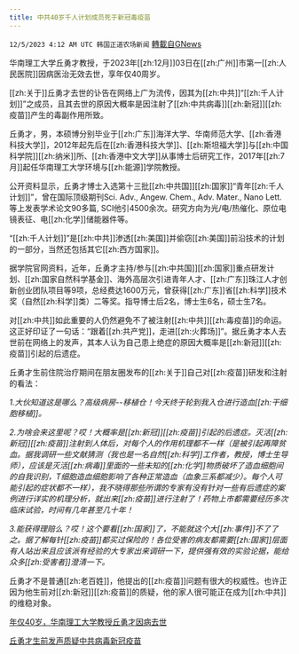 ```yaml
---
title: 中共40岁千人计划成员死于新冠毒疫苗
---
```

`12/5/2023 4:12 AM UTC 韩国正道农场新闻` [轉載自GNews](https://gnews.org/articles/2072048)

华南理工大学丘勇才教授，于2023年[[zh:12月]]03日在[[zh:广州]]市第一[[zh:人民医院]]因病医治无效去世，享年仅40周岁。

[[zh:关于]]丘勇才去世的讣告在网络上广为流传，因其为[[zh:中共]]“[[zh:千人计划]]”之成员，且其去世的原因大概率是因注射了[[zh:中共病毒]][[zh:新冠]][[zh:疫苗]]产生的毒副作用所致。

丘勇才，男，本硕博分别毕业于[[zh:广东]]海洋大学、华南师范大学、[[zh:香港科技大学]]，2012年起先后在[[zh:香港科技大学]]、[[zh:斯坦福大学]]与[[zh:中国科学院]][[zh:纳米]]所、[[zh:香港中文大学]]从事博士后研究工作，2017年[[zh:7月]]起任华南理工大学环境与[[zh:能源]]学院教授。

公开资料显示，丘勇才博士入选第十三批[[zh:中共国]][[zh:国家]]“青年[[zh:千人计划]]”，曾在国际顶级期刊Sci. Adv., Angew. Chem., Adv. Mater., Nano Lett.等上发表学术论文90多篇, SCI他引4500余次。研究方向为光/电/热催化、原位电镜表征、电[[zh:化学]]储能器件等。

“[[zh:千人计划]]”是[[zh:中共]]渗透[[zh:美国]]并偷窃[[zh:美国]]前沿技术的计划的一部分，当然还包括其它[[zh:西方国家]]。

据学院官网资料，近年，丘勇才主持/参与[[zh:中共国]][[zh:国家]]重点研发计划、[[zh:国家自然科学基金]]、海外高层次引进青年人才、[[zh:广东]]珠江人才创新创业团队项目等9项，总经费达1600万元，曾获得[[zh:广东]]省[[zh:科学]]技术奖（自然[[zh:科学]]类）二等奖。指导博士后2名，博士生6名，硕士生7名。

对[[zh:中共]]如此重要的人仍然避免不了被注射[[zh:中共]][[zh:毒疫苗]]的命运。这正好印证了一句话：“跟着[[zh:共产党]]，走进[[zh:火葬场]]”。据丘勇才本人去世前在网络上的发声，其本人认为自己患上绝症的原因大概率是[[zh:新冠]][[zh:疫苗]]引起的后遗症。

丘勇才生前住院治疗期间在朋友圈发布的[[zh:关于]]自己对[[zh:疫苗]]研发和注射的看法：

*1.大伙知道这是哪么？高级病房\--移植仓！今天终于轮到我入仓进行造血[[zh:干细胞移植]]。*

*2.为啥会来这里呢？哎！大概率是[[zh:新冠]][[zh:疫苗]]引起的后遗症。灭活[[zh:新冠]][[zh:疫苗]]注射到人体后，对每个人的作用机理都不一样（是被引起再障贫血。据我调研一些文献猜测（我也是一名自然[[zh:科学]]工作者，教授，博士生导师），应该是灭活[[zh:病毒]]里面的一些未知的[[zh:化学]]物质破坏了造血细胞间的自我识别，T细胞造血细胞影响了各种正常造血（血象三系都减少）。每个人可能引起的症状都不一样），我不晓得那些所谓的专家有没有针对一些有后遗症的案例进行详实的机理分析，就出来[[zh:疫苗]]进行注射了！药物上市都需要经历多次临床试验，时间有几年甚至几十年！*

*3.能获得理赔么？哎！这个要看[[zh:国家]]了，不能就这个大[[zh:事件]]不了了之。据了解每针[[zh:疫苗]]都买过保险的！各位受害的病友都需要[[zh:国家]]层面有人站出来且应该派有经验的大专家出来调研一下，提供强有效的实验论据，能给众多[[zh:受害者]]澄清一下。*

丘勇才不是普通[[zh:老百姓]]，他提出的[[zh:疫苗]]问题有很大的权威性。也许正因为他生前对[[zh:新冠]][[zh:疫苗]]的质疑，他的家人很可能正在成为[[zh:中共]]的维稳对象。

[年仅40岁，华南理工大学教授丘勇才因病去世](https://finance.sina.cn/tech/2023-12-04/detail-imzwwars7822285.d.html?from=wap)


[丘勇才生前发声质疑中共病毒新冠疫苗](https://x.com/wenbei2022/status/1731583264400560395?s=20)


